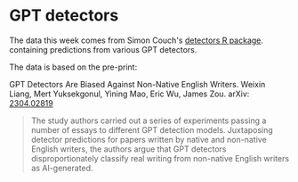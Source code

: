# GPT detectors 

The data this week comes from Simon Couch's [detectors R package](https://github.com/simonpcouch/detectors/). containing predictions from various GPT detectors. 

The data is based on the pre-print:

GPT Detectors Are Biased Against Non-Native English Writers. Weixin Liang, Mert Yuksekgonul, Yining Mao, Eric Wu, James Zou. arXiv: [2304.02819](https://arxiv.org/abs/2304.02819)

> The study authors carried out a series of experiments passing a number of essays to different GPT detection models. Juxtaposing detector predictions for papers written by native and non-native English writers, the authors argue that GPT detectors disproportionately classify real writing from non-native English writers as AI-generated.
